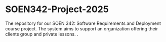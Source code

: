 # SOEN342-Project-2025
The repository for our SOEN 342: Software Requirements and Deployment course project.
The system aims to support an organization offering their clients group
and private lessons.
.
